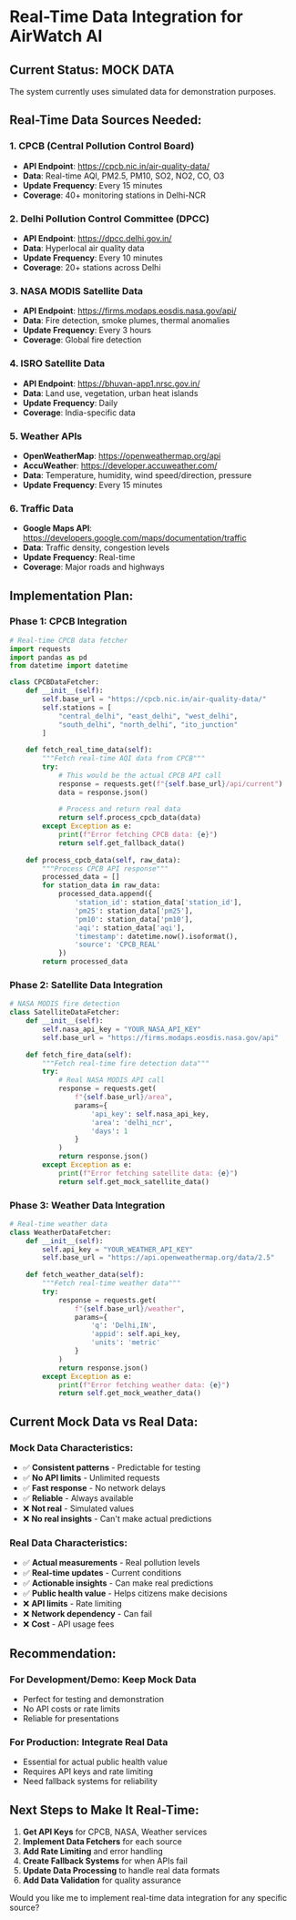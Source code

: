 # Real-Time Data Integration for AirWatch AI

## Current Status: MOCK DATA
The system currently uses simulated data for demonstration purposes.

## Real-Time Data Sources Needed:

### 1. CPCB (Central Pollution Control Board)
- **API Endpoint**: https://cpcb.nic.in/air-quality-data/
- **Data**: Real-time AQI, PM2.5, PM10, SO2, NO2, CO, O3
- **Update Frequency**: Every 15 minutes
- **Coverage**: 40+ monitoring stations in Delhi-NCR

### 2. Delhi Pollution Control Committee (DPCC)
- **API Endpoint**: https://dpcc.delhi.gov.in/
- **Data**: Hyperlocal air quality data
- **Update Frequency**: Every 10 minutes
- **Coverage**: 20+ stations across Delhi

### 3. NASA MODIS Satellite Data
- **API Endpoint**: https://firms.modaps.eosdis.nasa.gov/api/
- **Data**: Fire detection, smoke plumes, thermal anomalies
- **Update Frequency**: Every 3 hours
- **Coverage**: Global fire detection

### 4. ISRO Satellite Data
- **API Endpoint**: https://bhuvan-app1.nrsc.gov.in/
- **Data**: Land use, vegetation, urban heat islands
- **Update Frequency**: Daily
- **Coverage**: India-specific data

### 5. Weather APIs
- **OpenWeatherMap**: https://openweathermap.org/api
- **AccuWeather**: https://developer.accuweather.com/
- **Data**: Temperature, humidity, wind speed/direction, pressure
- **Update Frequency**: Every 15 minutes

### 6. Traffic Data
- **Google Maps API**: https://developers.google.com/maps/documentation/traffic
- **Data**: Traffic density, congestion levels
- **Update Frequency**: Real-time
- **Coverage**: Major roads and highways

## Implementation Plan:

### Phase 1: CPCB Integration
```python
# Real-time CPCB data fetcher
import requests
import pandas as pd
from datetime import datetime

class CPCBDataFetcher:
    def __init__(self):
        self.base_url = "https://cpcb.nic.in/air-quality-data/"
        self.stations = [
            "central_delhi", "east_delhi", "west_delhi", 
            "south_delhi", "north_delhi", "ito_junction"
        ]
    
    def fetch_real_time_data(self):
        """Fetch real-time AQI data from CPCB"""
        try:
            # This would be the actual CPCB API call
            response = requests.get(f"{self.base_url}/api/current")
            data = response.json()
            
            # Process and return real data
            return self.process_cpcb_data(data)
        except Exception as e:
            print(f"Error fetching CPCB data: {e}")
            return self.get_fallback_data()
    
    def process_cpcb_data(self, raw_data):
        """Process CPCB API response"""
        processed_data = []
        for station_data in raw_data:
            processed_data.append({
                'station_id': station_data['station_id'],
                'pm25': station_data['pm25'],
                'pm10': station_data['pm10'],
                'aqi': station_data['aqi'],
                'timestamp': datetime.now().isoformat(),
                'source': 'CPCB_REAL'
            })
        return processed_data
```

### Phase 2: Satellite Data Integration
```python
# NASA MODIS fire detection
class SatelliteDataFetcher:
    def __init__(self):
        self.nasa_api_key = "YOUR_NASA_API_KEY"
        self.base_url = "https://firms.modaps.eosdis.nasa.gov/api"
    
    def fetch_fire_data(self):
        """Fetch real-time fire detection data"""
        try:
            # Real NASA MODIS API call
            response = requests.get(
                f"{self.base_url}/area",
                params={
                    'api_key': self.nasa_api_key,
                    'area': 'delhi_ncr',
                    'days': 1
                }
            )
            return response.json()
        except Exception as e:
            print(f"Error fetching satellite data: {e}")
            return self.get_mock_satellite_data()
```

### Phase 3: Weather Data Integration
```python
# Real-time weather data
class WeatherDataFetcher:
    def __init__(self):
        self.api_key = "YOUR_WEATHER_API_KEY"
        self.base_url = "https://api.openweathermap.org/data/2.5"
    
    def fetch_weather_data(self):
        """Fetch real-time weather data"""
        try:
            response = requests.get(
                f"{self.base_url}/weather",
                params={
                    'q': 'Delhi,IN',
                    'appid': self.api_key,
                    'units': 'metric'
                }
            )
            return response.json()
        except Exception as e:
            print(f"Error fetching weather data: {e}")
            return self.get_mock_weather_data()
```

## Current Mock Data vs Real Data:

### Mock Data Characteristics:
- ✅ **Consistent patterns** - Predictable for testing
- ✅ **No API limits** - Unlimited requests
- ✅ **Fast response** - No network delays
- ✅ **Reliable** - Always available
- ❌ **Not real** - Simulated values
- ❌ **No real insights** - Can't make actual predictions

### Real Data Characteristics:
- ✅ **Actual measurements** - Real pollution levels
- ✅ **Real-time updates** - Current conditions
- ✅ **Actionable insights** - Can make real predictions
- ✅ **Public health value** - Helps citizens make decisions
- ❌ **API limits** - Rate limiting
- ❌ **Network dependency** - Can fail
- ❌ **Cost** - API usage fees

## Recommendation:

### For Development/Demo: Keep Mock Data
- Perfect for testing and demonstration
- No API costs or rate limits
- Reliable for presentations

### For Production: Integrate Real Data
- Essential for actual public health value
- Requires API keys and rate limiting
- Need fallback systems for reliability

## Next Steps to Make It Real-Time:

1. **Get API Keys** for CPCB, NASA, Weather services
2. **Implement Data Fetchers** for each source
3. **Add Rate Limiting** and error handling
4. **Create Fallback Systems** for when APIs fail
5. **Update Data Processing** to handle real data formats
6. **Add Data Validation** for quality assurance

Would you like me to implement real-time data integration for any specific source?

